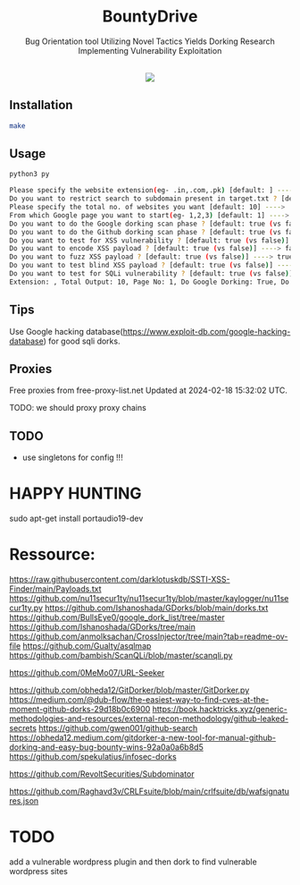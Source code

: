 <h1 align="center">BountyDrive</h1>
<p align="center">Bug Orientation tool Utilizing Novel Tactics Yields Dorking Research Implementing Vulnerability Exploitation </p><br>
<div align="center">
<img src="https://forthebadge.com/images/badges/made-with-python.svg" >
</div>

## Installation
```bash
make

```
## Usage
```bash
python3 py
```

```bash
Please specify the website extension(eg- .in,.com,.pk) [default: ] ----->
Do you want to restrict search to subdomain present in target.txt ? [default: true (vs false)] -----> true
Please specify the total no. of websites you want [default: 10] ---->
From which Google page you want to start(eg- 1,2,3) [default: 1] ---->
Do you want to do the Google dorking scan phase ? [default: true (vs false)] ---->
Do you want to do the Github dorking scan phase ? [default: true (vs false)] ----> false
Do you want to test for XSS vulnerability ? [default: true (vs false)] ----> true
Do you want to encode XSS payload ? [default: true (vs false)] ----> false
Do you want to fuzz XSS payload ? [default: true (vs false)] ----> true
Do you want to test blind XSS payload ? [default: true (vs false)] ----> false
Do you want to test for SQLi vulnerability ? [default: true (vs false)] ----> false
Extension: , Total Output: 10, Page No: 1, Do Google Dorking: True, Do Github Dorking False
```

## Tips
Use Google hacking database(https://www.exploit-db.com/google-hacking-database) for good sqli dorks.

## Proxies


Free proxies from free-proxy-list.net
Updated at 2024-02-18 15:32:02 UTC.

TODO: we should proxy proxy chains

## TODO

- use singletons for config !!!

# HAPPY HUNTING

sudo apt-get install portaudio19-dev

# Ressource:
https://raw.githubusercontent.com/darklotuskdb/SSTI-XSS-Finder/main/Payloads.txt
https://github.com/nu11secur1ty/nu11secur1ty/blob/master/kaylogger/nu11secur1ty.py
https://github.com/Ishanoshada/GDorks/blob/main/dorks.txt
https://github.com/BullsEye0/google_dork_list/tree/master
https://github.com/Ishanoshada/GDorks/tree/main
https://github.com/anmolksachan/CrossInjector/tree/main?tab=readme-ov-file
https://github.com/Gualty/asqlmap
https://github.com/bambish/ScanQLi/blob/master/scanqli.py

https://github.com/0MeMo07/URL-Seeker

https://github.com/obheda12/GitDorker/blob/master/GitDorker.py
https://medium.com/@dub-flow/the-easiest-way-to-find-cves-at-the-moment-github-dorks-29d18b0c6900
https://book.hacktricks.xyz/generic-methodologies-and-resources/external-recon-methodology/github-leaked-secrets
https://github.com/gwen001/github-search
https://obheda12.medium.com/gitdorker-a-new-tool-for-manual-github-dorking-and-easy-bug-bounty-wins-92a0a0a6b8d5
https://github.com/spekulatius/infosec-dorks

https://github.com/RevoltSecurities/Subdominator

https://github.com/Raghavd3v/CRLFsuite/blob/main/crlfsuite/db/wafsignatures.json

# TODO
add a vulnerable wordpress plugin and then dork to find vulnerable wordpress sites